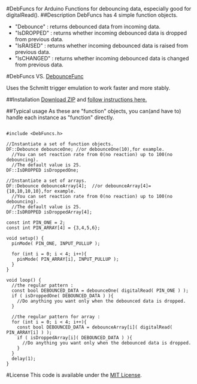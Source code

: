 #DebFuncs for Arduino
Functions for debouncing data, especially good for digitalRead().
##Description
DebFuncs has 4 simple function objects.

+ "Debounce" : returns debounced data from incoming data.
+ "IsDROPPED" : returns whether incoming debounced data is dropped from previous data.
+ "IsRAISED" : returns whether incoming debounced data is raised from previous data.
+ "IsCHANGED" : returns whether incoming debounced data is changed from previous data.

#DebFuncs VS. [DebounceFunc](https://github.com/ttatsf/DebounceFunc)

Uses the Schmitt trigger emulation to work faster and more stably.

##Installation
[Download ZIP](https://github.com/ttatsf/DebFuncs/archive/master.zip) and [follow instructions here.](https://www.arduino.cc/en/Guide/Libraries)

##Typical usage
As these are "function" objects, you can(and have to) handle each instance as  "function" directly.


```

#include <DebFuncs.h>

//Instantiate a set of function objects.
DF::Debounce debounceOne; //or debounceOne(10),for example.
  //You can set reaction rate from 0(no reaction) up to 100(no debouncing).
  //The default value is 25.
DF::IsDROPPED isDroppedOne;

//Instantiate a set of arrays.
DF::Debounce debounceArray[4];  //or debounceArray[4]={10,10,10,10},for example.
  //You can set reaction rate from 0(no reaction) up to 100(no debouncing).
  //The default value is 25.
DF::IsDROPPED isDroppedArray[4];

const int PIN_ONE = 2;
const int PIN_ARRAY[4] = {3,4,5,6};

void setup() {
  pinMode( PIN_ONE, INPUT_PULLUP );

  for (int i = 0; i < 4; i++){
    pinMode( PIN_ARRAY[i], INPUT_PULLUP );
  }
}

void loop() {
  //the regular pattern :
  const bool DEBOUNCED_DATA = debounceOne( digitalRead( PIN_ONE ) );
  if ( isDroppedOne( DEBOUNCED_DATA ) ){
    //Do anything you want only when the debounced data is dropped.
  }

  //the regular pattern for array :
  for (int i = 0; i < 4; i++){
    const bool DEBOUNCED_DATA = debounceArray[i]( digitalRead( PIN_ARRAY[i] ) );
    if ( isDroppedArray[i]( DEBOUNCED_DATA ) ){
      //Do anything you want only when the debounced data is dropped.
    }
  }
  delay(1);
}

```




#License
This code is available under the [MIT License](http://opensource.org/licenses/mit-license.php).
